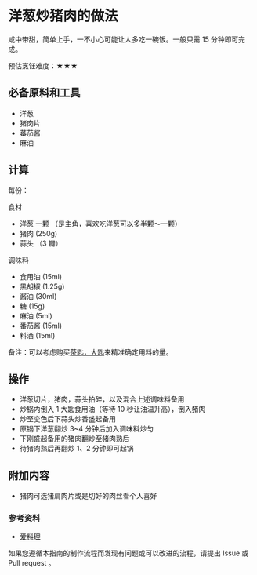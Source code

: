 # 洋葱炒猪肉的做法

咸中带甜，简单上手，一不小心可能让人多吃一碗饭。一般只需 15 分钟即可完成。

预估烹饪难度：★★★

## 必备原料和工具

- 洋葱
- 猪肉片
- 蕃茄酱
- 麻油

## 计算

每份：

食材

- 洋葱 一颗 （是主角，喜欢吃洋葱可以多半颗～一颗）
- 猪肉 (250g)
- 蒜头 （3 瓣）

调味料

- 食用油 (15ml)
- 黑胡椒 (1.25g)
- 酱油 (30ml)
- 糖 (15g)
- 麻油 (5ml)
- 番茄酱 (15ml)
- 料酒 (15ml)

备注：可以考虑购买[茶匙，大匙](https://www.sohu.com/a/127293243_570657)来精准确定用料的量。

## 操作

- 洋葱切片，猪肉，蒜头拍碎，以及混合上述调味料备用
- 炒锅内倒入 1 大匙食用油（等待 10 秒让油温升高），倒入猪肉
- 炒至变色后下蒜头炒香盛起备用
- 原锅下洋葱翻炒 3~4 分钟后加入调味料炒匀
- 下刚盛起备用的猪肉翻炒至猪肉熟后
- 待猪肉熟后再翻炒 1、2 分钟即可起锅

## 附加内容

- 猪肉可选猪肩肉片或是切好的肉丝看个人喜好

### 参考资料

- [爱料理](https://icook.tw/)

如果您遵循本指南的制作流程而发现有问题或可以改进的流程，请提出 Issue 或 Pull request 。
